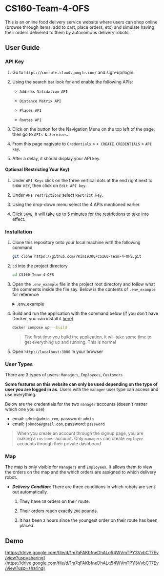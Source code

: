 # CS160-Team-4-OFS

This is an online food delivery service website where users can shop online (browse through items, add to cart, place orders, etc) and simulate having their orders delivered to them by autonomous delivery robots.

## User Guide

### API Key

1. Go to `https://console.cloud.google.com/` and sign-up/login.

2. Using the search bar look for and enable the following APIs:

    - `Address Validation API`

    - `Distance Matrix API`

    - `Places API`

    - `Routes API`

3. Click on the button for the Navigation Menu on the top left of the page, then go to `APIs & Services`.

4. From this page nagivate to `Credentials` > `+ CREATE CREDENTIALS` > `API key`.

5. After a delay, it should display your API key. 

#### Optional (Restricting Your Key)

1. Under `API Keys` click on the three vertical dots at the end right next to `SHOW KEY`, then click on `Edit API key`.

2. Under `API restrictions` select `Restrict key`.

3. Using the drop-down menu select the 4 APIs mentioned earlier.  

4. Click `SAVE`, it will take up to 5 minutes for the restrictions to take into effect. 

### Installation

1. Clone this repository onto your local machine with the following command

    ```sh
    git clone https://github.com/rKim19300/CS160-Team-4-OFS.git
    ```

2. `cd` into the project directory

    ```sh
    cd CS160-Team-4-OFS
    ```

3. Open the `.env_example` file in the project root directory and follow what the comments inside the file say. Below is the contents of `.env_example` for reference

    <details>

    <summary>.env_example</summary>

    ```sh
    GOOGLE_API_KEY_BACKEND=API_KEY_HERE

    # Rename this file from ".env_example" to ".env"
    # replace API_KEY_HERE with your Google Maps API key 
    # IMPORTANT: NEVER PUSH THE .env FILE TO GITHUB
    ```

    </details>

4. Build and run the application with the command below (if you don't have Docker, you can install it [here](https://www.docker.com/get-started/))

    ```sh
    docker compose up --build
    ```

    > The first time you build the application, it will take some time to get everything up and running. This is normal

5. Open `http://localhost:3000` in your browser

### User Types

There are 3 types of users: `Managers`, `Employees`, `Customers`

**Some features on this website can only be used depending on the type of user you are logged in as.** Users with the `manager` user type can access and use everything.

Below are the credentials for the two `manager` accounts (doesn't matter which one you use)

* email: `admin@admin.com`, password: `admin`
* email: `johndoe@gmail.com`, password: `password`

> When you create an account through the signup page, you are making a `customer` account. Only `managers` can create `employee` accounts through their private dashboard

### Map

The map is only visible for `Managers` and `Employees`. It allows them to view the orders on the map and the which orders are assigned to which delivery robot.

- ***Delivery Conditon***: There are three conditions in which robots are sent out automatically. 

    1. They have `10` orders on their route. 

    2. Their orders reach exactly `200` pounds. 

    3. It has been `2` hours since the youngest order on their route has been placed.

## Demo

[https://drive.google.com/file/d/1m7qFAKbfneDhALq54WVmTPY3VvbCT7Ev/view?usp=sharing](https://drive.google.com/file/d/1m7qFAKbfneDhALq54WVmTPY3VvbCT7Ev/view?usp=sharing)
